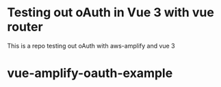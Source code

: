 # Testing out oAuth in Vue 3 with vue router

This is a repo testing out oAuth with aws-amplify and vue 3
# vue-amplify-oauth-example
